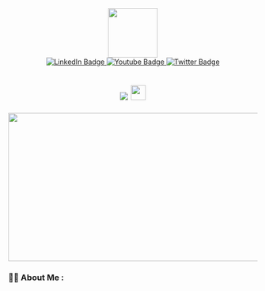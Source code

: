 <div id="header" align="center">
  <img src="https://c.tenor.com/ql4f6dmta0UAAAAi/hamster-spinning.gif" width="100"/>
  <div id="badges">
  <a href="your-linkedin-URL">
    <img src="https://img.shields.io/badge/LinkedIn-blue?style=for-the-badge&logo=linkedin&logoColor=white" alt="LinkedIn Badge"/>
  </a>
  <a href="your-youtube-URL">
    <img src="https://img.shields.io/badge/YouTube-red?style=for-the-badge&logo=youtube&logoColor=white" alt="Youtube Badge"/>
  </a>
  <a href="your-twitter-URL">
    <img src="https://img.shields.io/badge/Twitter-blue?style=for-the-badge&logo=twitter&logoColor=white" alt="Twitter Badge"/>
  </a>
  </div>
  <img src="https://komarev.com/ghpvc/?username=abzh423&style=flat-square&color=blue" alt=""/>
  <h1>
  <img src="https://user-images.githubusercontent.com/81620918/184860978-b157c70c-ca3d-4cb1-aa1e-0c7c381edfd0.png"/>
  <img src="https://user-images.githubusercontent.com/81620918/184860602-cef3edd6-cb69-45f4-8517-a139805370a8.png" width="30px"/>
  </h1>
  <div align="center">
  <img src="https://c.tenor.com/ZlCPmBWx9pwAAAAd/anime-girl-space.gif" width="600" height="300"/>
  </div>
</div>

### :woman_technologist: About Me :
